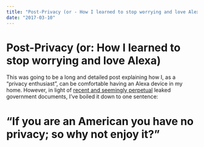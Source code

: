 ```yaml
---
title: "Post-Privacy (or - How I learned to stop worrying and love Alexa)"
date: "2017-03-10"
---
```


<div class="content">
<h1 id="post-privacy-or-how-i-learned-to-stop-worrying-and-love-alexa">Post-Privacy (or: How I learned to stop worrying and love Alexa)</h1>
<p>This was going to be a long and detailed post explaining how I, as a “privacy enthusiast”, can be comfortable having an Alexa device in my home. However, in light of <a href="https://wikileaks.org/ciav7p1/" target="_blank">recent and seemingly perpetual</a> leaked government documents, I’ve boiled it down to one sentence:</p>
<h1 id="if-you-are-an-american-you-have-no-privacy-so-why-not-enjoy-it">“If you are an American you have no privacy; so why not enjoy it?”</h1>
</div>
